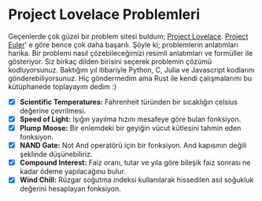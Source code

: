 # Project Lovelace Problemleri

Geçenlerde çok güzel bir problem sitesi buldum; [Project Lovelace](https://projectlovelace.net/problems/). [Project Euler](https://projecteuler.net/)' e göre bence çok daha başarılı. Şöyle ki; problemlerin anlatımları harika. Bir problemi nasıl çözebileceğimizi resimli anlatımları ve formüller ile gösteriyor. Siz birkaç dilden birisini seçerek problemin çözümü kodluyorsunuz. Baktığım yıl itibariyle Python, C, Julia ve Javascript kodlarını gönderebiliyorsunuz. Hiç göndermedim ama Rust ile kendi çalışmalarımı bu kütüphanede toplayayım dedim :)

- [x] **Scientific Temperatures:** Fahrenheit türünden bir sıcaklığın celsius değerine çevrilmesi.
- [x] **Speed of Light:** Işığın yayılma hızını mesafeye göre bulan fonksiyon.
- [x] **Plump Moose:** Bir enlemdeki bir geyiğin vücut kütlesini tahmin eden fonksiyon.
- [x] **NAND Gate:** Not And operatörü için bir fonksiyon. And kapısının değili şeklinde düşünebiliriz.
- [x] **Compound Interest:** Faiz oranı, tutar ve yıla göre bileşik faiz sonrası ne kadar ödeme yapılacağınu bulur.
- [x] **Wind Chill:**  Rüzgar soğutma indeksi kullanılarak hissedilen asıl soğukluk değerini hesaplayan fonksiyon.